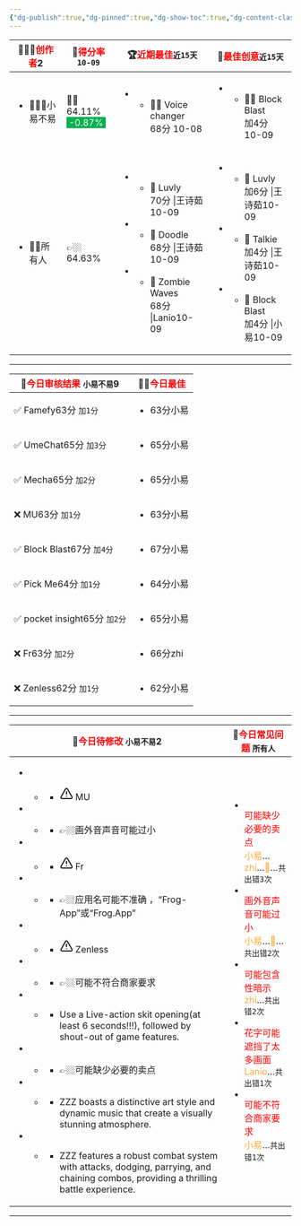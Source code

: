 ```yaml
---
{"dg-publish":true,"dg-pinned":true,"dg-show-toc":true,"dg-content-classes":true,"dg-note-icon":true,"tags":["dg-publish"],"sticker":"emoji//1f469-200d-1f4bb","permalink":"/审核/审核结果-数字花园版/小易不易/","pinned":true,"contentClasses":"","dgShowToc":true,"dgPassFrontmatter":true,"noteIcon":true,"created":"2024-08-22T16:25:02.891+08:00","updated":"2024-10-10T14:14:30.957+08:00"}
---
```



<div><table class="dataview table-view-table"><thead class="table-view-thead"><tr class="table-view-tr-header"><th class="table-view-th"><span>👩🏼‍💻<font color="#ff0000">创作者</font></span><span class="dataview small-text">2</span></th><th class="table-view-th"><span>💯<font color="#ff0000">得分率</font><span class="dataview inline-field"><span class="dataview inline-field-key" data-dv-key="" data-dv-norm-key=""></span><span class="dataview inline-field-value" id="dataview-inline-field-0"><span><code>10-09</code></span></span></span></span></th><th class="table-view-th"><span>🏆<font color="#ff0000">近期最佳</font><span class="dataview inline-field"><span class="dataview inline-field-key" data-dv-key="" data-dv-norm-key=""></span><span class="dataview inline-field-value" id="dataview-inline-field-0"><span><code>近15天</code></span></span></span></span></th><th class="table-view-th"><span>🎃<font color="#ff0000">最佳创意</font><span class="dataview inline-field"><span class="dataview inline-field-key" data-dv-key="" data-dv-norm-key=""></span><span class="dataview inline-field-value" id="dataview-inline-field-0"><span><code>近15天</code></span></span></span></span></th></tr></thead><tbody class="table-view-tbody"><tr><td><ul class="dataview dataview-ul dataview-result-list-ul"><li class="dataview-result-list-li"><span>🧘🏼‍♀️小易不易</span></li></ul></td><td><span>👍🏼64.11%<br><span class="dataview inline-field"><span class="dataview inline-field-key" data-dv-key="" data-dv-norm-key=""></span><span class="dataview inline-field-value" id="dataview-inline-field-0"><span><span style="background:#00b050"><font color="#ffffff"><font color="#00b050">.</font>-0.87%<font color="#00b050">.</font></font></span></span></span></span></span></td><td><ul class="dataview dataview-ul dataview-result-list-ul"><li class="dataview-result-list-li"><ul class="dataview dataview-ul dataview-result-list-ul"><li class="dataview-result-list-li"><span>👍🏼 Voice changer<br><span class="dataview inline-field"><span class="dataview inline-field-key" data-dv-key="" data-dv-norm-key=""></span><span class="dataview inline-field-value" id="dataview-inline-field-0"><span>68分</span></span></span>  <span class="dataview inline-field"><span class="dataview inline-field-key" data-dv-key="" data-dv-norm-key=""></span><span class="dataview inline-field-value" id="dataview-inline-field-1"><span>10-08</span></span></span></span></li></ul></li></ul></td><td><ul class="dataview dataview-ul dataview-result-list-ul"><li class="dataview-result-list-li"><ul class="dataview dataview-ul dataview-result-list-ul"><li class="dataview-result-list-li"><span>👍🏼 Block Blast<br><span class="dataview inline-field"><span class="dataview inline-field-key" data-dv-key="" data-dv-norm-key=""></span><span class="dataview inline-field-value" id="dataview-inline-field-0"><span>加4分</span></span></span> <span class="dataview inline-field"><span class="dataview inline-field-key" data-dv-key="" data-dv-norm-key=""></span><span class="dataview inline-field-value" id="dataview-inline-field-1"><span>10-09</span></span></span></span></li></ul></li></ul></td></tr><tr><td><ul class="dataview dataview-ul dataview-result-list-ul"><li class="dataview-result-list-li"><span>👫🏼所有人</span></li></ul></td><td><span>👉🏼64.63%</span></td><td><ul class="dataview dataview-ul dataview-result-list-ul"><li class="dataview-result-list-li"><ul class="dataview dataview-ul dataview-result-list-ul"><li class="dataview-result-list-li"><span>🥇 Luvly<br><span class="dataview inline-field"><span class="dataview inline-field-key" data-dv-key="" data-dv-norm-key=""></span><span class="dataview inline-field-value" id="dataview-inline-field-0"><span>70分</span></span></span>  <span class="dataview inline-field"><span class="dataview inline-field-key" data-dv-key="|王诗茹" data-dv-norm-key="王诗茹">|王诗茹</span><span class="dataview inline-field-value" id="dataview-inline-field-1"><span>10-09</span></span></span></span></li></ul></li><li class="dataview-result-list-li"><ul class="dataview dataview-ul dataview-result-list-ul"><li class="dataview-result-list-li"><span>🥈 Doodle<br><span class="dataview inline-field"><span class="dataview inline-field-key" data-dv-key="" data-dv-norm-key=""></span><span class="dataview inline-field-value" id="dataview-inline-field-0"><span>68分</span></span></span>  <span class="dataview inline-field"><span class="dataview inline-field-key" data-dv-key="|王诗茹" data-dv-norm-key="王诗茹">|王诗茹</span><span class="dataview inline-field-value" id="dataview-inline-field-1"><span>10-09</span></span></span></span></li></ul></li><li class="dataview-result-list-li"><ul class="dataview dataview-ul dataview-result-list-ul"><li class="dataview-result-list-li"><span>🥉 Zombie Waves<br><span class="dataview inline-field"><span class="dataview inline-field-key" data-dv-key="" data-dv-norm-key=""></span><span class="dataview inline-field-value" id="dataview-inline-field-0"><span>68分</span></span></span>  <span class="dataview inline-field"><span class="dataview inline-field-key" data-dv-key="|Lanio" data-dv-norm-key="lanio">|Lanio</span><span class="dataview inline-field-value" id="dataview-inline-field-1"><span>10-09</span></span></span></span></li></ul></li></ul></td><td><ul class="dataview dataview-ul dataview-result-list-ul"><li class="dataview-result-list-li"><ul class="dataview dataview-ul dataview-result-list-ul"><li class="dataview-result-list-li"><span>🥇 Luvly<br><span class="dataview inline-field"><span class="dataview inline-field-key" data-dv-key="" data-dv-norm-key=""></span><span class="dataview inline-field-value" id="dataview-inline-field-0"><span>加6分</span></span></span> <span class="dataview inline-field"><span class="dataview inline-field-key" data-dv-key="|王诗茹" data-dv-norm-key="王诗茹">|王诗茹</span><span class="dataview inline-field-value" id="dataview-inline-field-1"><span>10-09</span></span></span></span></li></ul></li><li class="dataview-result-list-li"><ul class="dataview dataview-ul dataview-result-list-ul"><li class="dataview-result-list-li"><span>🥈 Talkie<br><span class="dataview inline-field"><span class="dataview inline-field-key" data-dv-key="" data-dv-norm-key=""></span><span class="dataview inline-field-value" id="dataview-inline-field-0"><span>加4分</span></span></span> <span class="dataview inline-field"><span class="dataview inline-field-key" data-dv-key="|王诗茹" data-dv-norm-key="王诗茹">|王诗茹</span><span class="dataview inline-field-value" id="dataview-inline-field-1"><span>10-09</span></span></span></span></li></ul></li><li class="dataview-result-list-li"><ul class="dataview dataview-ul dataview-result-list-ul"><li class="dataview-result-list-li"><span>🥉 Block Blast<br><span class="dataview inline-field"><span class="dataview inline-field-key" data-dv-key="" data-dv-norm-key=""></span><span class="dataview inline-field-value" id="dataview-inline-field-0"><span>加4分</span></span></span> <span class="dataview inline-field"><span class="dataview inline-field-key" data-dv-key="|小易" data-dv-norm-key="小易">|小易</span><span class="dataview inline-field-value" id="dataview-inline-field-1"><span>10-09</span></span></span></span></li></ul></li></ul></td></tr></tbody></table></div>

---
 <div><table class="dataview table-view-table"><thead class="table-view-thead"><tr class="table-view-tr-header"><th class="table-view-th"><span>🍊<font color="#ff0000">今日审核结果</font> <code>小易不易</code></span><span class="dataview small-text">9</span></th><th class="table-view-th"><span>👍🏼<font color="#ff0000">今日最佳</font> </span></th></tr></thead><tbody class="table-view-tbody"><tr><td><span>✅ Famefy<span class="dataview inline-field"><span class="dataview inline-field-key" data-dv-key="" data-dv-norm-key=""></span><span class="dataview inline-field-value" id="dataview-inline-field-0"><span>63分</span></span></span> <span class="dataview inline-field"><span class="dataview inline-field-key" data-dv-key="" data-dv-norm-key=""></span><span class="dataview inline-field-value" id="dataview-inline-field-1"><span><code>加1分</code></span></span></span></span></td><td><ul class="dataview dataview-ul dataview-result-list-ul"><li class="dataview-result-list-li"><span> <span class="dataview inline-field"><span class="dataview inline-field-key" data-dv-key="63分" data-dv-norm-key="63分">63分</span><span class="dataview inline-field-value" id="dataview-inline-field-0"><span>小易</span></span></span></span></li></ul></td></tr><tr><td><span>✅ UmeChat<span class="dataview inline-field"><span class="dataview inline-field-key" data-dv-key="" data-dv-norm-key=""></span><span class="dataview inline-field-value" id="dataview-inline-field-0"><span>65分</span></span></span> <span class="dataview inline-field"><span class="dataview inline-field-key" data-dv-key="" data-dv-norm-key=""></span><span class="dataview inline-field-value" id="dataview-inline-field-1"><span><code>加3分</code></span></span></span></span></td><td><ul class="dataview dataview-ul dataview-result-list-ul"><li class="dataview-result-list-li"><span> <span class="dataview inline-field"><span class="dataview inline-field-key" data-dv-key="65分" data-dv-norm-key="65分">65分</span><span class="dataview inline-field-value" id="dataview-inline-field-0"><span>小易</span></span></span></span></li></ul></td></tr><tr><td><span>✅ Mecha<span class="dataview inline-field"><span class="dataview inline-field-key" data-dv-key="" data-dv-norm-key=""></span><span class="dataview inline-field-value" id="dataview-inline-field-0"><span>65分</span></span></span> <span class="dataview inline-field"><span class="dataview inline-field-key" data-dv-key="" data-dv-norm-key=""></span><span class="dataview inline-field-value" id="dataview-inline-field-1"><span><code>加2分</code></span></span></span></span></td><td><ul class="dataview dataview-ul dataview-result-list-ul"><li class="dataview-result-list-li"><span> <span class="dataview inline-field"><span class="dataview inline-field-key" data-dv-key="65分" data-dv-norm-key="65分">65分</span><span class="dataview inline-field-value" id="dataview-inline-field-0"><span>小易</span></span></span></span></li></ul></td></tr><tr><td><span>❌ MU<span class="dataview inline-field"><span class="dataview inline-field-key" data-dv-key="" data-dv-norm-key=""></span><span class="dataview inline-field-value" id="dataview-inline-field-0"><span>63分</span></span></span> <span class="dataview inline-field"><span class="dataview inline-field-key" data-dv-key="" data-dv-norm-key=""></span><span class="dataview inline-field-value" id="dataview-inline-field-1"><span><code>加1分</code></span></span></span></span></td><td><ul class="dataview dataview-ul dataview-result-list-ul"><li class="dataview-result-list-li"><span> <span class="dataview inline-field"><span class="dataview inline-field-key" data-dv-key="63分" data-dv-norm-key="63分">63分</span><span class="dataview inline-field-value" id="dataview-inline-field-0"><span>小易</span></span></span></span></li></ul></td></tr><tr><td><span>✅ Block Blast<span class="dataview inline-field"><span class="dataview inline-field-key" data-dv-key="" data-dv-norm-key=""></span><span class="dataview inline-field-value" id="dataview-inline-field-0"><span>67分</span></span></span> <span class="dataview inline-field"><span class="dataview inline-field-key" data-dv-key="" data-dv-norm-key=""></span><span class="dataview inline-field-value" id="dataview-inline-field-1"><span><code>加4分</code></span></span></span></span></td><td><ul class="dataview dataview-ul dataview-result-list-ul"><li class="dataview-result-list-li"><span> <span class="dataview inline-field"><span class="dataview inline-field-key" data-dv-key="67分" data-dv-norm-key="67分">67分</span><span class="dataview inline-field-value" id="dataview-inline-field-0"><span>小易</span></span></span></span></li></ul></td></tr><tr><td><span>✅ Pick Me<span class="dataview inline-field"><span class="dataview inline-field-key" data-dv-key="" data-dv-norm-key=""></span><span class="dataview inline-field-value" id="dataview-inline-field-0"><span>64分</span></span></span> <span class="dataview inline-field"><span class="dataview inline-field-key" data-dv-key="" data-dv-norm-key=""></span><span class="dataview inline-field-value" id="dataview-inline-field-1"><span><code>加1分</code></span></span></span></span></td><td><ul class="dataview dataview-ul dataview-result-list-ul"><li class="dataview-result-list-li"><span> <span class="dataview inline-field"><span class="dataview inline-field-key" data-dv-key="64分" data-dv-norm-key="64分">64分</span><span class="dataview inline-field-value" id="dataview-inline-field-0"><span>小易</span></span></span></span></li></ul></td></tr><tr><td><span>✅ pocket insight<span class="dataview inline-field"><span class="dataview inline-field-key" data-dv-key="" data-dv-norm-key=""></span><span class="dataview inline-field-value" id="dataview-inline-field-0"><span>65分</span></span></span> <span class="dataview inline-field"><span class="dataview inline-field-key" data-dv-key="" data-dv-norm-key=""></span><span class="dataview inline-field-value" id="dataview-inline-field-1"><span><code>加2分</code></span></span></span></span></td><td><ul class="dataview dataview-ul dataview-result-list-ul"><li class="dataview-result-list-li"><span> <span class="dataview inline-field"><span class="dataview inline-field-key" data-dv-key="65分" data-dv-norm-key="65分">65分</span><span class="dataview inline-field-value" id="dataview-inline-field-0"><span>小易</span></span></span></span></li></ul></td></tr><tr><td><span>❌ Fr<span class="dataview inline-field"><span class="dataview inline-field-key" data-dv-key="" data-dv-norm-key=""></span><span class="dataview inline-field-value" id="dataview-inline-field-0"><span>63分</span></span></span> <span class="dataview inline-field"><span class="dataview inline-field-key" data-dv-key="" data-dv-norm-key=""></span><span class="dataview inline-field-value" id="dataview-inline-field-1"><span><code>加2分</code></span></span></span></span></td><td><ul class="dataview dataview-ul dataview-result-list-ul"><li class="dataview-result-list-li"><span> <span class="dataview inline-field"><span class="dataview inline-field-key" data-dv-key="66分" data-dv-norm-key="66分">66分</span><span class="dataview inline-field-value" id="dataview-inline-field-0"><span>zhi</span></span></span></span></li></ul></td></tr><tr><td><span>❌ Zenless<span class="dataview inline-field"><span class="dataview inline-field-key" data-dv-key="" data-dv-norm-key=""></span><span class="dataview inline-field-value" id="dataview-inline-field-0"><span>62分</span></span></span> <span class="dataview inline-field"><span class="dataview inline-field-key" data-dv-key="" data-dv-norm-key=""></span><span class="dataview inline-field-value" id="dataview-inline-field-1"><span><code>加1分</code></span></span></span></span></td><td><ul class="dataview dataview-ul dataview-result-list-ul"><li class="dataview-result-list-li"><span> <span class="dataview inline-field"><span class="dataview inline-field-key" data-dv-key="62分" data-dv-norm-key="62分">62分</span><span class="dataview inline-field-value" id="dataview-inline-field-0"><span>小易</span></span></span></span></li></ul></td></tr></tbody></table></div>


 <canvas height="0" width="0" style="display: block; box-sizing: border-box; height: 0px; width: 0px;"></canvas>
 <canvas height="0" width="0" style="display: block; box-sizing: border-box; height: 0px; width: 0px;"></canvas>

---

<div><table class="dataview table-view-table"><thead class="table-view-thead"><tr class="table-view-tr-header"><th class="table-view-th"><span>🧯<font color="#ff0000">今日待修改</font> <code>小易不易</code></span><span class="dataview small-text">2</span></th><th class="table-view-th"><span>🐣<font color="#ff0000">今日常见问题</font> <code>所有人</code></span></th></tr></thead><tbody class="table-view-tbody"><tr></tr><tr><td><ul class="dataview dataview-ul dataview-result-list-ul"><li class="dataview-result-list-li"><ul class="dataview dataview-ul dataview-result-list-ul"><li class="dataview-result-list-li"><span><ul>
<li dir="auto" class="lc-list-callout" data-callout="@" style="--lc-callout-color: 255, 23, 68;"><span class="lc-li-wrapper"><span class="lc-list-marker"><svg xmlns="http://www.w3.org/2000/svg" width="24" height="24" viewBox="0 0 24 24" fill="none" stroke="currentColor" stroke-width="2" stroke-linecap="round" stroke-linejoin="round" class="svg-icon lucide-alert-triangle"><path d="m21.73 18-8-14a2 2 0 0 0-3.48 0l-8 14A2 2 0 0 0 4 21h16a2 2 0 0 0 1.73-3Z"></path><path d="M12 9v4"></path><path d="M12 17h.01"></path></svg></span>  MU</span></li>
</ul></span></li></ul></li><li class="dataview-result-list-li"><ul class="dataview dataview-ul dataview-result-list-ul"><li class="dataview-result-list-li"><span><ul>
<li dir="auto">👉🏼画外音声音可能过小</li>
</ul></span></li></ul></li><li class="dataview-result-list-li"><ul class="dataview dataview-ul dataview-result-list-ul"><li class="dataview-result-list-li"><span><ul>
<li dir="auto" class="lc-list-callout" data-callout="@" style="--lc-callout-color: 255, 23, 68;"><span class="lc-li-wrapper"><span class="lc-list-marker"><svg xmlns="http://www.w3.org/2000/svg" width="24" height="24" viewBox="0 0 24 24" fill="none" stroke="currentColor" stroke-width="2" stroke-linecap="round" stroke-linejoin="round" class="svg-icon lucide-alert-triangle"><path d="m21.73 18-8-14a2 2 0 0 0-3.48 0l-8 14A2 2 0 0 0 4 21h16a2 2 0 0 0 1.73-3Z"></path><path d="M12 9v4"></path><path d="M12 17h.01"></path></svg></span>  Fr</span></li>
</ul></span></li></ul></li><li class="dataview-result-list-li"><ul class="dataview dataview-ul dataview-result-list-ul"><li class="dataview-result-list-li"><span><ul>
<li dir="auto">👉🏼应用名可能不准确 ，“Frog-App”或“Frog.App”</li>
</ul></span></li></ul></li><li class="dataview-result-list-li"><ul class="dataview dataview-ul dataview-result-list-ul"><li class="dataview-result-list-li"><span><ul>
<li dir="auto" class="lc-list-callout" data-callout="@" style="--lc-callout-color: 255, 23, 68;"><span class="lc-li-wrapper"><span class="lc-list-marker"><svg xmlns="http://www.w3.org/2000/svg" width="24" height="24" viewBox="0 0 24 24" fill="none" stroke="currentColor" stroke-width="2" stroke-linecap="round" stroke-linejoin="round" class="svg-icon lucide-alert-triangle"><path d="m21.73 18-8-14a2 2 0 0 0-3.48 0l-8 14A2 2 0 0 0 4 21h16a2 2 0 0 0 1.73-3Z"></path><path d="M12 9v4"></path><path d="M12 17h.01"></path></svg></span>  Zenless</span></li>
</ul></span></li></ul></li><li class="dataview-result-list-li"><ul class="dataview dataview-ul dataview-result-list-ul"><li class="dataview-result-list-li"><span><ul>
<li dir="auto">👉🏼可能不符合商家要求</li>
</ul></span></li></ul></li><li class="dataview-result-list-li"><ul class="dataview dataview-ul dataview-result-list-ul"><li class="dataview-result-list-li"><span><ul>
<li dir="auto">Use a Live-action skit opening(at least 6 seconds!!!), followed by shout-out of game features.</li>
</ul></span></li></ul></li><li class="dataview-result-list-li"><ul class="dataview dataview-ul dataview-result-list-ul"><li class="dataview-result-list-li"><span><ul>
<li dir="auto">👉🏼可能缺少必要的卖点</li>
</ul></span></li></ul></li><li class="dataview-result-list-li"><ul class="dataview dataview-ul dataview-result-list-ul"><li class="dataview-result-list-li"><span><ul>
<li dir="auto">ZZZ boasts a distinctive art style and dynamic music that create a visually stunning atmosphere.</li>
</ul></span></li></ul></li><li class="dataview-result-list-li"><ul class="dataview dataview-ul dataview-result-list-ul"><li class="dataview-result-list-li"><span><ul>
<li dir="auto">ZZZ features a robust combat system with attacks, dodging, parrying, and chaining combos, providing a thrilling battle experience.</li>
</ul></span></li></ul></li></ul></td><td><ul class="dataview dataview-ul dataview-result-list-ul"><li class="dataview-result-list-li"><span><div data-callout-metadata="" data-callout-fold="" data-callout="note123" class="callout node-insert-event"><div class="callout-title" dir="auto"><div class="callout-icon"><svg width="16" height="16"></svg></div><div class="callout-title-inner"><font color="#ff0000">可能缺少必要的卖点</font><br><span class="dataview inline-field"><span class="dataview inline-field-key" data-dv-key="<font color=&quot;#FFAB36&quot;>小易</font>…<font color=&quot;#FFAB36&quot;>zhi</font>…<font color=&quot;#FFAB36&quot;>🎈</font>…" data-dv-norm-key="font-colorffab36小易fontfont-colorffab36zhifontfont-colorffab36🎈font"><font color="#FFAB36">小易</font>…<font color="#FFAB36">zhi</font>…<font color="#FFAB36">🎈</font>…</span><span class="dataview inline-field-value" id="dataview-inline-field-0"><span><code>共出错3次</code></span></span></span></div></div></div></span></li><li class="dataview-result-list-li"><span><div data-callout-metadata="" data-callout-fold="" data-callout="note123" class="callout node-insert-event"><div class="callout-title" dir="auto"><div class="callout-icon"><svg width="16" height="16"></svg></div><div class="callout-title-inner"><font color="#ff0000">画外音声音可能过小</font><br><span class="dataview inline-field"><span class="dataview inline-field-key" data-dv-key="<font color=&quot;#FFAB36&quot;>小易</font>…<font color=&quot;#FFAB36&quot;>🎈</font>…" data-dv-norm-key="font-colorffab36小易fontfont-colorffab36🎈font"><font color="#FFAB36">小易</font>…<font color="#FFAB36">🎈</font>…</span><span class="dataview inline-field-value" id="dataview-inline-field-0"><span><code>共出错2次</code></span></span></span></div></div></div></span></li><li class="dataview-result-list-li"><span><div data-callout-metadata="" data-callout-fold="" data-callout="note123" class="callout node-insert-event"><div class="callout-title" dir="auto"><div class="callout-icon"><svg width="16" height="16"></svg></div><div class="callout-title-inner"><font color="#ff0000">可能包含性暗示</font><br><span class="dataview inline-field"><span class="dataview inline-field-key" data-dv-key="<font color=&quot;#FFAB36&quot;>zhi</font>…" data-dv-norm-key="font-colorffab36zhifont"><font color="#FFAB36">zhi</font>…</span><span class="dataview inline-field-value" id="dataview-inline-field-0"><span><code>共出错2次</code></span></span></span></div></div></div></span></li><li class="dataview-result-list-li"><span><div data-callout-metadata="" data-callout-fold="" data-callout="note123" class="callout node-insert-event"><div class="callout-title" dir="auto"><div class="callout-icon"><svg width="16" height="16"></svg></div><div class="callout-title-inner"><font color="#ff0000">花字可能遮挡了太多画面</font><br><span class="dataview inline-field"><span class="dataview inline-field-key" data-dv-key="<font color=&quot;#FFAB36&quot;>Lanio</font>…" data-dv-norm-key="font-colorffab36laniofont"><font color="#FFAB36">Lanio</font>…</span><span class="dataview inline-field-value" id="dataview-inline-field-0"><span><code>共出错1次</code></span></span></span></div></div></div></span></li><li class="dataview-result-list-li"><span><div data-callout-metadata="" data-callout-fold="" data-callout="note123" class="callout node-insert-event"><div class="callout-title" dir="auto"><div class="callout-icon"><svg width="16" height="16"></svg></div><div class="callout-title-inner"><font color="#ff0000">可能不符合商家要求</font><br><span class="dataview inline-field"><span class="dataview inline-field-key" data-dv-key="<font color=&quot;#FFAB36&quot;>小易</font>…" data-dv-norm-key="font-colorffab36小易font"><font color="#FFAB36">小易</font>…</span><span class="dataview inline-field-value" id="dataview-inline-field-0"><span><code>共出错1次</code></span></span></span></div></div></div></span></li></ul></td></tr></tbody></table></div><canvas height="0" width="0" style="display: block; box-sizing: border-box; height: 0px; width: 0px;"></canvas>

---

